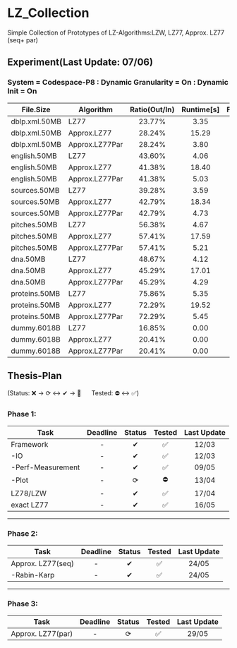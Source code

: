 # LZ_Collection

Simple Collection of Prototypes of LZ-Algorithms:LZW, LZ77, Approx. LZ77 (seq+ par)

## Experiment(Last Update: 07/06)

### System = Codespace-P8 : Dynamic Granularity = On : Dynamic Init = On

|File.Size|Algorithm|Ratio(Out/In)|Runtime[s]|Factors(#/In)|Memory([Byte]/In)|
|---------------|---------------|:---------------:|:---------------:|:---------------:|:------------:|
|dblp.xml.50MB|LZ77|23.77%|3.35|4.64%|20.00|
|dblp.xml.50MB|Approx.LZ77|28.24%|15.29|7.69%|4.16|
|dblp.xml.50MB|Approx.LZ77Par|28.24%|3.80|7.69%|3.90|
|english.50MB|LZ77|43.60%|4.06|7.63%|20.00|
|english.50MB|Approx.LZ77|41.38%|18.40|10.77%|6.80|
|english.50MB|Approx.LZ77Par|41.38%|5.03|10.77%|7.75|
|sources.50MB|LZ77|39.28%|3.59|7.75%|20.00|
|sources.50MB|Approx.LZ77|42.79%|18.34|11.89%|7.68|
|sources.50MB|Approx.LZ77Par|42.79%|4.73|11.89%|7.24|
|pitches.50MB|LZ77|56.38%|4.67|27.06%|20.00|
|pitches.50MB|Approx.LZ77|57.41%|17.59|19.62%|10.60|
|pitches.50MB|Approx.LZ77Par|57.41%|5.21|19.62%|11.11|
|dna.50MB|LZ77|48.67%|4.12|7.35%|20.00|
|dna.50MB|Approx.LZ77|45.29%|17.01|11.32%|9.70|
|dna.50MB|Approx.LZ77Par|45.29%|4.29|11.32%|9.28|
|proteins.50MB|LZ77|75.86%|5.35|26.11%|20.00|
|proteins.50MB|Approx.LZ77|72.29%|19.52|18.36%|19.38|
|proteins.50MB|Approx.LZ77Par|72.29%|5.45|18.36%|17.45|
|dummy.6018B|LZ77|16.85%|0.00|9.70%|20.00|
|dummy.6018B|Approx.LZ77|20.41%|0.00|11.05%|6.64|
|dummy.6018B|Approx.LZ77Par|20.41%|0.00|11.05%|6.60|

## Thesis-Plan

(Status: ❌ &rarr; ⟳ &harr; ✔ &rarr; 🌟 &nbsp;&nbsp;&nbsp;&nbsp; Tested: ⛔ &harr; ✅)


### Phase 1:
|Task               |Deadline   |Status  |Tested     |Last Update|
|-------------------|:---------:|:------:|:---------:|:---------:|
|Framework          |-          |✔       |✅          |12/03      |
| -IO               |-          |✔       |✅          |12/03      |
| -Perf-Measurement |-          |✔       |✅          |09/05      |
| -Plot             |-          |⟳       |⛔          |13/04      |
|LZ78/LZW           |-          |✔       |✅          |17/04      |
|exact LZ77         |-          |✔       |✅          |16/05      |

---
### Phase 2:
|Task               |Deadline   |Status  |Tested     |Last Update|
|-------------------|:---------:|:------:|:---------:|:---------:|
|Approx. LZ77(seq)  |-          |✔       |✅          |24/05      |
| -Rabin-Karp       |-          |✔       |✅          |24/05      |

---
### Phase 3:
|Task               |Deadline   |Status  |Tested     |Last Update|
|-------------------|:---------:|:------:|:---------:|:---------:|
|Approx. LZ77(par)  |-          |⟳       |✅          |29/05      |


